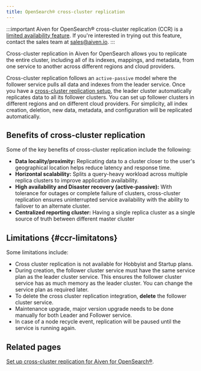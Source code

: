 ```yaml
---
title: OpenSearch® cross-cluster replication
---
```


:::important
Aiven for OpenSearch® cross-cluster replication (CCR) is a
[limited availability feature](/docs/platform/concepts/beta_services). If you're interested in trying out this feature, contact
the sales team at [sales@aiven.io](mailto:sales@aiven.io).
:::

Cross-cluster replication in Aiven for OpenSearch allows you to
replicate the entire cluster, including all of its indexes, mappings,
and metadata, from one service to another across different regions and
cloud providers.

Cross-cluster replication follows an `active-passive` model
where the follower service pulls all data and indexes from the leader
service. Once you have a
[cross-cluster replication setup](/docs/products/opensearch/howto/setup-cross-cluster-replication-opensearch), the leader cluster automatically replicates data to all its
follower clusters. You can set up follower clusters in different regions
and on different cloud providers. For simplicity, all index creation,
deletion, new data, metadata, and configuration will be replicated
automatically.

## Benefits of cross-cluster replication

Some of the key benefits of cross-cluster replication include the
following:

-   **Data locality/proximity:** Replicating data to a cluster closer to
    the user's geographical location helps reduce latency and response
    time.
-   **Horizontal scalability:** Splits a query-heavy workload across
    multiple replica clusters to improve application availability.
-   **High availability and Disaster recovery (active-passive):** With
    tolerance for outages or complete failure of clusters, cross-cluster
    replication ensures uninterrupted service availability with the
    ability to failover to an alternate cluster.
-   **Centralized reporting cluster:** Having a single replica cluster
    as a single source of truth between different master cluster

## Limitations {#ccr-limitatons}

Some limitations include:

-   Cross cluster replication is not available for Hobbyist and Startup
    plans.
-   During creation, the follower cluster service must have the same
    service plan as the leader cluster service. This ensures the
    follower cluster service has as much memory as the leader cluster.
    You can change the service plan as required later.
-   To delete the cross cluster replication integration,
    **delete** the follower cluster service.
-   Maintenance upgrade, major version upgrade needs to be done manually
    for both Leader and Follower service.
-   In case of a node recycle event, replication will be paused until
    the service is running again.

## Related pages

[Set up cross-cluster replication for Aiven for OpenSearch®](/docs/products/opensearch/howto/setup-cross-cluster-replication-opensearch).
